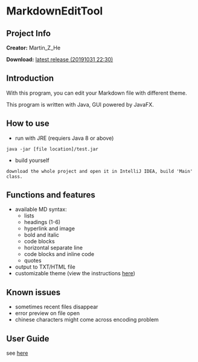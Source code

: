 # MarkdownEditTool

## Project Info

**Creator:** Martin_Z_He

**Download:** [latest release (20191031 22:30)](https://raw.githubusercontent.com/APassbyDreg/MarkdownEditTool/master/out/artifacts/MarkdownEditTool/MarkdownEditTool.jar)

## Introduction

With this program, you can edit your Markdown file with different theme.

This program is written with Java, GUI powered by JavaFX.

## How to use

- run with JRE (requiers Java 8 or above)

```
java -jar [file location]/test.jar
```

- build yourself

```
download the whole project and open it in IntelliJ IDEA, build 'Main' class.
```

## Functions and features

- available MD syntax:
    - lists
    - headings (1-6)
    - hyperlink and image
    - bold and italic
    - code blocks
    - horizontal separate line
    - code blocks and inline code
    - quotes
- output to TXT/HTML file
- customizable theme (view the instructions [here](https://github.com/APassbyDreg/MarkdownEditTool/blob/master/doc/Customize%20Themes%20Instructions.md))

## Known issues

- sometimes recent files disappear
- error preview on file open
- chinese characters might come across encoding problem

## User Guide

see [here](https://apassbydreg.work/2019/10/31/codemarkdownedittool-user-guide/)
